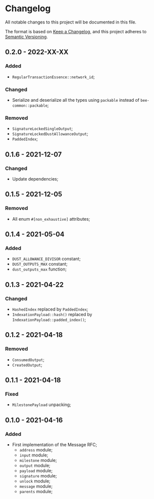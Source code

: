 # Changelog

All notable changes to this project will be documented in this file.

The format is based on [Keep a Changelog](https://keepachangelog.com/en/1.0.0/),
and this project adheres to [Semantic Versioning](https://semver.org/spec/v2.0.0.html).

<!-- ## Unreleased - YYYY-MM-DD

### Added

- Example that counts the number of allocations while scoring PoWs

### Changed

### Deprecated

### Removed

### Fixed

### Security -->

## 0.2.0 - 2022-XX-XX

### Added

- `RegularTransactionEssence::network_id`;

### Changed

 - Serialize and deserialize all the types using `packable` instead of `bee-common::packable`;

### Removed

- `SignatureLockedSingleOutput`;
- `SignatureLockedDustAllowanceOutput`;
- `PaddedIndex`;

## 0.1.6 - 2021-12-07

### Changed

 - Update dependencies;

## 0.1.5 - 2021-12-05

### Removed

- All enum `#[non_exhaustive]` attributes;

## 0.1.4 - 2021-05-04

### Added

- `DUST_ALLOWANCE_DIVISOR` constant;
- `DUST_OUTPUTS_MAX` constant;
- `dust_outputs_max` function;

## 0.1.3 - 2021-04-22

### Changed

- `HashedIndex` replaced by `PaddedIndex`;
- `IndexationPayload::hash()` replaced by `IndexationPayload::padded_index()`;

## 0.1.2 - 2021-04-18

### Removed

- `ConsumedOutput`;
- `CreatedOutput`;

## 0.1.1 - 2021-04-18

### Fixed

- `MilestonePayload` unpacking;

## 0.1.0 - 2021-04-16

### Added

- First implementation of the Message RFC;
  - `address` module;
  - `input` module;
  - `milestone` module;
  - `output` module;
  - `payload` module;
  - `signature` module;
  - `unlock` module;
  - `message` module;
  - `parents` module;

